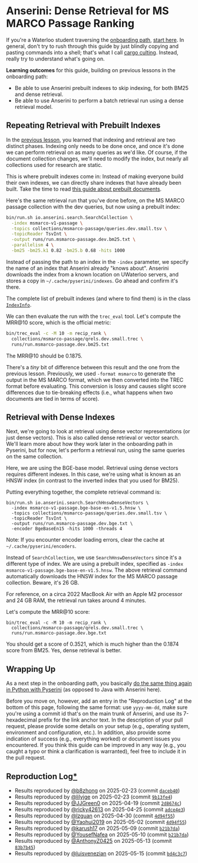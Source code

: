 # Anserini: Dense Retrieval for MS MARCO Passage Ranking

If you're a Waterloo student traversing the [onboarding path](https://github.com/lintool/guide/blob/master/ura.md), [start here](start-here.md).
In general, don't try to rush through this guide by just blindly copying and pasting commands into a shell;
that's what I call [cargo culting](https://en.wikipedia.org/wiki/Cargo_cult_programming).
Instead, really try to understand what's going on.

**Learning outcomes** for this guide, building on previous lessons in the onboarding path:

+ Be able to use Anserini prebuilt indexes to skip indexing, for both BM25 and dense retrieval.
+ Be able to use Anserini to perform a batch retrieval run using a dense retrieval model.

## Repeating Retrieval with Prebuilt Indexes

In the [previous lesson](experiments-msmarco-passage.md), you learned that indexing and retrieval are two distinct phases.
Indexing only needs to be done once, and once it's done we can perform retrieval on as many queries as we'd like.
Of course, if the document collection changes, we'll need to modify the index, but nearly all collections used for research are static.

This is where prebuilt indexes come in:
Instead of making everyone build their own indexes, we can directly share indexes that have already been built.
Take the time to read [this guide about prebuilt documents](prebuilt-indexes.md).

Here's the same retrieval run that you've done before, on the MS MARCO passage collection with the dev queries, but now using a prebuilt index:

```bash
bin/run.sh io.anserini.search.SearchCollection \
  -index msmarco-v1-passage \
  -topics collections/msmarco-passage/queries.dev.small.tsv \
  -topicReader TsvInt \
  -output runs/run.msmarco-passage.dev.bm25.txt \
  -parallelism 4 \
  -bm25 -bm25.k1 0.82 -bm25.b 0.68 -hits 1000
```

Instead of passing the path to an index in the `-index` parameter, we specify the name of an index that Anserini already "knows about".
Anserini downloads the index from a known location on UWaterloo servers, and stores a copy in `~/.cache/pyserini/indexes`.
Go ahead and confirm it's there.

The complete list of prebuilt indexes (and where to find them) is in the class [`IndexInfo`](https://github.com/castorini/anserini/blob/master/src/main/java/io/anserini/index/IndexInfo.java).

We can then evaluate the run with the `trec_eval` tool.
Let's compute the MRR@10 score, which is the official metric:

```bash
bin/trec_eval -c -M 10 -m recip_rank \
  collections/msmarco-passage/qrels.dev.small.trec \
  runs/run.msmarco-passage.dev.bm25.txt
```

The MRR@10 should be 0.1875.

There's a _tiny_ bit of difference between this result and the one from the previous lesson.
Previously, we used `-format msmarco` to generate the output in the MS MARCO format, which we then converted into the TREC format before evaluating.
This conversion is lossy and causes slight score differences due to tie-breaking effects (i.e., what happens when two documents are tied in terms of score).

## Retrieval with Dense Indexes

Next, we're going to look at retrieval using dense vector representations (or just dense vectors).
This is also called dense retrieval or vector search.
We'll learn more about how they work later in the onboarding path in Pyserini, but for now, let's perform a retrieval run, using the same queries on the same collection.

Here, we are using the BGE-base model.
Retrieval using dense vectors requires different indexes.
In this case, we're using what is known as an HNSW index (in contrast to the inverted index that you used for BM25).

Putting everything together, the complete retrieval command is:

```
bin/run.sh io.anserini.search.SearchHnswDenseVectors \
  -index msmarco-v1-passage.bge-base-en-v1.5.hnsw \
  -topics collections/msmarco-passage/queries.dev.small.tsv \
  -topicReader TsvInt \
  -output runs/run.msmarco-passage.dev.bge.txt \
  -encoder BgeBaseEn15 -hits 1000 -threads 4
```

Note: If you encounter encoder loading errors, clear the cache at `~/.cache/pyserini/encoders`.

Instead of `SearchCollection`, we use `SearchHnswDenseVectors` since it's a different type of index.
We are using a prebuilt index, specified as `-index msmarco-v1-passage.bge-base-en-v1.5.hnsw`.
The above retrieval command automatically downloads the HNSW index for the MS MARCO passage collection.
Beware, it's 26 GB.

For reference, on a circa 2022 MacBook Air with an Apple M2 processor and 24 GB RAM, the retrieval run takes around 4 minutes.

Let's compute the MRR@10 score:

```
bin/trec_eval -c -M 10 -m recip_rank \
  collections/msmarco-passage/qrels.dev.small.trec \
  runs/run.msmarco-passage.dev.bge.txt
```

You should get a score of 0.3521, which is much higher than the 0.1874 score from BM25.
Yes, dense retrieval is better.


## Wrapping Up

As a next step in the onboarding path, you basically [do the same thing again in Python with Pyserini](https://github.com/castorini/pyserini/blob/master/docs/experiments-msmarco-passage.md) (as opposed to Java with Anserini here).

Before you move on, however, add an entry in the "Reproduction Log" at the bottom of this page, following the same format: use `yyyy-mm-dd`, make sure you're using a commit id that's on the main trunk of Anserini, and use its 7-hexadecimal prefix for the link anchor text.
In the description of your pull request, please provide some details on your setup (e.g., operating system, environment and configuration, etc.).
In addition, also provide some indication of success (e.g., everything worked) or document issues you encountered.
If you think this guide can be improved in any way (e.g., you caught a typo or think a clarification is warranted), feel free to include it in the pull request.

## Reproduction Log[*](reproducibility.md)

+ Results reproduced by [@b8zhong](https://github.com/b8zhong) on 2025-02-23 (commit [`daceb40`](https://github.com/castorini/anserini/commit/daceb4084c8e8103e3e86c81a8e0d597d409220e))
+ Results reproduced by [@lilyjge](https://github.com/lilyjge) on 2025-02-23 (commit [`9b13fe4`](https://github.com/castorini/anserini/commit/9b13fe488d3227ba3a271366210eadfed521d0f5))
+ Results reproduced by [@JJGreen0](https://github.com/JJGreen0) on 2025-04-19 (commit [`2d8674c`](https://github.com/castorini/anserini/commit/2d8674c0cd741e1c407e0ac7cce8ea38fdd0bb97))
+ Results reproduced by [@ricky42613](https://github.com/ricky42613) on 2025-04-25 (commit [`adce4e3`](https://github.com/castorini/anserini/commit/adce4e30cc9abce3dc2afdf2f6d7694a447a071a))
+ Results reproduced by [@lzguan](https://github.com/lzguan) on 2025-04-30 (commit [`4d94f55`](https://github.com/castorini/anserini/commit/4d94f5533d05f882a1677f84c5af5de078739be6))
+ Results reproduced by [@Yaohui2019](https://github.com/Yaohui2019) on 2025-05-02 (commit [`4d94f55`](https://github.com/castorini/anserini/commit/4d94f5533d05f882a1677f84c5af5de078739be6))
+ Results reproduced by [@karush17](https://github.com/karush17) on 2025-05-09 (commit [`b21b7da`](https://github.com/castorini/anserini/commit/b21b7da1141148df7f479f0c23ee4532d5c53838))
+ Results reproduced by [@YousefNafea](https://github.com/YousefNafea) on 2025-05-10 (commit [`b21b7da`](https://github.com/castorini/anserini/commit/b21b7da1141148df7f479f0c23ee4532d5c53838))
+ Results reproduced by [@AnthonyZ0425](https://github.com/AnthonyZ0425) on 2025-05-13 (commit [`83b7b45`](https://github.com/castorini/anserini/commit/83b7b45d36ffb114abe72a2db42800212bcec190))
+ Results reproduced by [@luisvenezian](https://github.com/luisvenezian) on 2025-05-15 (commit [`bd4c3c7`](https://github.com/castorini/pyserini/commit/74dce4f0fde6b82f22d3ba6a2a798ac4d8033f66))

